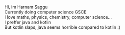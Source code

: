 Hi, im Harnam Saggu<br>
Currently doing computer science GSCE<br>
I love maths, physics, chemistry, computer science...<br>
I preffer java and kotlin<br>
But kotlin slaps, java seems horrible compared to kotlin :)
